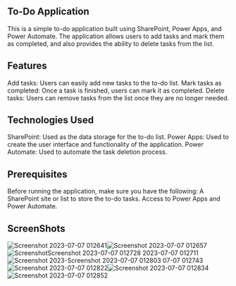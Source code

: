 ## To-Do Application
This is a simple to-do application built using SharePoint, Power Apps, and Power Automate. The application allows users to add tasks and mark them as completed, and also provides the ability to delete tasks from the list.

## Features
Add tasks: Users can easily add new tasks to the to-do list.
Mark tasks as completed: Once a task is finished, users can mark it as completed.
Delete tasks: Users can remove tasks from the list once they are no longer needed.

## Technologies Used
SharePoint: Used as the data storage for the to-do list.
Power Apps: Used to create the user interface and functionality of the application.
Power Automate: Used to automate the task deletion process.

## Prerequisites
Before running the application, make sure you have the following:
A SharePoint site or list to store the to-do tasks.
Access to Power Apps and Power Automate.

## ScreenShots 
![Screenshot 2023-07-07 012641](https://github.com/Rutuj99/PowerApps-SharePoint-Automate/assets/55624994/88725846-c8b9-44e7-9a34-bdfce794cf0d)![Screenshot 2023-07-07 012657](https://github.com/Rutuj99/PowerApps-SharePoint-Automate/assets/55624994/300e6177-6327-4e42-bd91-fd0677f3ed64)
![Screenshot![Screenshot 2023-07-07 012728](https://github.com/Rutuj99/PowerApps-SharePoint-Automate/assets/55624994/a650d500-bd3e-4818-ac93-1e1c73ef1ec9)
 2023-07-07 012711](https://github.com/Rutuj99/PowerApps-SharePoint-Automate/assets/55624994/b43fa06e-05c8-4d4b-a3cc-8b698dc8c8e5)
![Screenshot 2023-![Screenshot 2023-07-07 012803](https://github.com/Rutuj99/PowerApps-SharePoint-Automate/assets/55624994/d27cb3bf-4a15-4704-8eb5-6aea80d27c2c)
07-07 012743](https://github.com/Rutuj99/PowerApps-SharePoint-Automate/assets/55624994/c862c489-e1cf-4da7-b1e4-44e4bb196e47)
![Screenshot 2023-07-07 012822](https://github.com/Rutuj99/PowerApps-SharePoint-Automate/assets/55624994/084c936e-66eb-4ed2-9476-17c91ebf8706)![Screenshot 2023-07-07 012834](https://github.com/Rutuj99/PowerApps-SharePoint-Automate/assets/55624994/21adbc22-06ab-402a-9708-7e3a0d955e1d)
![Screenshot 2023-07-07 012852](https://github.com/Rutuj99/PowerApps-SharePoint-Automate/assets/55624994/e37569d0-ac9d-4dc3-9cd6-853c5dfe676c)


